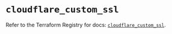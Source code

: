 # `cloudflare_custom_ssl`

Refer to the Terraform Registry for docs: [`cloudflare_custom_ssl`](https://registry.terraform.io/providers/cloudflare/cloudflare/4.49.1/docs/resources/custom_ssl).
